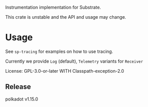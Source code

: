 Instrumentation implementation for Substrate.

This crate is unstable and the API and usage may change.

# Usage

See `sp-tracing` for examples on how to use tracing.

Currently we provide `Log` (default), `Telemetry` variants for `Receiver`

License: GPL-3.0-or-later WITH Classpath-exception-2.0


## Release

polkadot v1.15.0
